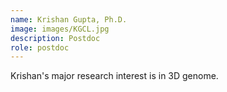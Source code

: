 ```yaml
---
name: Krishan Gupta, Ph.D.
image: images/KGCL.jpg
description: Postdoc
role: postdoc
---
```

Krishan's major research interest is in 3D genome.

